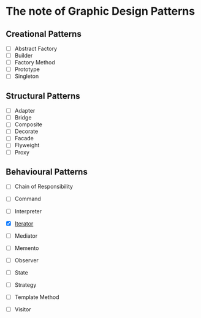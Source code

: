 # The note of Graphic Design Patterns

## Creational Patterns

- [ ] Abstract Factory
- [ ] Builder
- [ ] Factory Method
- [ ] Prototype
- [ ] Singleton

## Structural Patterns

- [ ] Adapter
- [ ] Bridge
- [ ] Composite
- [ ] Decorate
- [ ] Facade
- [ ] Flyweight
- [ ] Proxy

## Behavioural Patterns

- [ ] Chain of Responsibility
- [ ] Command
- [ ] Interpreter
- [x] [Iterator](./src/iterator/README.md)
- [ ] Mediator
- [ ] Memento
- [ ] Observer
- [ ] State
- [ ] Strategy
- [ ] Template Method
- [ ] Visitor

